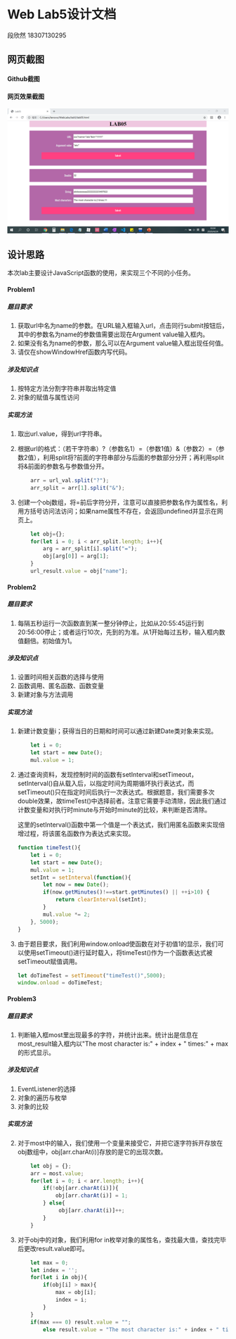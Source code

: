 # Web Lab5设计文档

段欣然 18307130295



## 网页截图

#### Github截图



#### 网页效果截图
![](images/pageimg.png)



## 设计思路

本次lab主要设计JavaScript函数的使用，来实现三个不同的小任务。



#### Problem1

##### 题目要求

1. 获取url中名为name的参数。在URL输入框输入url，点击同行submit按钮后，其中的参数名为name的参数值需要出现在Argument value输入框内。
2. 如果没有名为name的参数，那么可以在Argument value输入框出现任何值。
3. 请仅在showWindowHref函数内写代码。

##### 涉及知识点

1. 按特定方法分割字符串并取出特定值
2. 对象的赋值与属性访问

##### 实现方法

1. 取出url.value，得到url字符串。

2. 根据url的格式：（若干字符串）?（参数名1）=（参数1值）&（参数2）=（参数2值），利用split将?前面的字符串部分与后面的参数部分分开；再利用split将&前面的参数名与参数值分开。

   ```javascript
       arr = url_val.split("?");
       arr_split = arr[1].split("&");
   ```

3. 创建一个obj数组，将=前后字符分开，注意可以直接把参数名作为属性名，利用方括号访问法访问；如果name属性不存在，会返回undefined并显示在网页上。

   ```javascript
       let obj={};
       for(let i = 0; i < arr_split.length; i++){
           arg = arr_split[i].split("=");
           obj[arg[0]] = arg[1];
       }
       url_result.value = obj["name"];
   ```



#### Problem2

##### 题目要求

1. 每隔五秒运行一次函数直到某一整分钟停止，比如从20:55:45运行到20:56:00停止；或者运行10次，先到的为准。从1开始每过五秒，输入框内数值翻倍。初始值为1。

##### 涉及知识点

1. 设置时间相关函数的选择与使用
2. 函数调用、匿名函数、函数变量
3. 新建对象与方法调用

##### 实现方法

1. 新建计数变量i；获得当日的日期和时间可以通过新建Date类对象来实现。

   ```javascript
       let i = 0;
       let start = new Date();
       mul.value = 1;
   ```

2. 通过查询资料，发现控制时间的函数有setInterval和setTimeout，setInterval()自从载入后，以指定时间为周期循环执行表达式，而setTimeout()只在指定时间后执行一次表达式。根据题意，我们需要多次double效果，故timeTest()中选择前者。注意它需要手动清除，因此我们通过计数变量和对执行时minute与开始时minute的比较，来判断是否清除。

   这里的setInterval()函数中第一个值是一个表达式，我们用匿名函数来实现倍增过程，将该匿名函数作为表达式来实现。

   ```javascript
   function timeTest(){
       let i = 0;
       let start = new Date();
       mul.value = 1;
       setInt = setInterval(function(){
           let now = new Date();
           if(now.getMinutes()!==start.getMinutes() || ++i>10) {
               return clearInterval(setInt);
           }
           mul.value *= 2;
       }, 5000);
   }
   ```

3. 由于题目要求，我们利用window.onload使函数在对于初值1的显示，我们可以使用setTimeout()进行延时载入，将timeTest()作为一个函数表达式被setTimeout赋值调用。

   ```javascript
   let doTimeTest = setTimeout("timeTest()",5000);
   window.onload = doTimeTest;
   ```



#### Problem3

##### 题目要求

1. 判断输入框most里出现最多的字符，并统计出来。统计出是信息在most_result输入框内以"The most character is:" + index + " times:" + max的形式显示。

##### 涉及知识点

1. EventListener的选择
2. 对象的遍历与枚举
3. 对象的比较

##### 实现方法

2. 对于most中的输入，我们使用一个变量来接受它，并把它逐字符拆开存放在obj数组中，obj[arr.charAt(i)]存放的是它的出现次数。

   ```javascript
       let obj = {};
       arr = most.value; 
       for(let i = 0; i < arr.length; i++){
           if(!obj[arr.charAt(i)]){
               obj[arr.charAt(i)] = 1;  
           } else{
                obj[arr.charAt(i)]++;
           }
       }
   ```
3. 对于obj中的对象，我们利用for in枚举对象的属性名，查找最大值，查找完毕后更改result.value即可。

   ```javascript
       let max = 0;
       let index = '';
       for(let i in obj){
           if(obj[i] > max){
               max = obj[i];
               index = i;
           }
       }
       if(max === 0) result.value = "";
           else result.value = "The most character is:" + index + " times:" + max;
   ```

